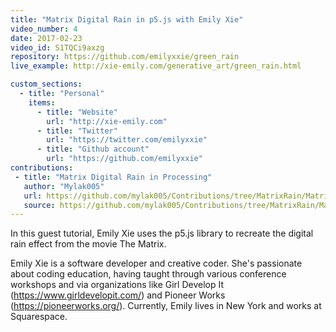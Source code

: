 ```yaml
---
title: "Matrix Digital Rain in p5.js with Emily Xie"
video_number: 4
date: 2017-02-23
video_id: S1TQCi9axzg
repository: https://github.com/emilyxxie/green_rain
live_example: http://xie-emily.com/generative_art/green_rain.html

custom_sections:
  - title: "Personal"
    items:
      - title: "Website"
        url: "http://xie-emily.com"
      - title: "Twitter"
        url: "https://twitter.com/emilyxxie"
      - title: "Github account"
        url: "https://github.com/emilyxxie"
contributions:
 - title: "Matrix Digital Rain in Processing"
   author: "Mylak005"
   url: https://github.com/mylak005/Contributions/tree/MatrixRain/MatrixRainInProcessing
   source: https://github.com/mylak005/Contributions/tree/MatrixRain/MatrixRainInProcessing
---
```

In this guest tutorial, Emily Xie uses the p5.js library to recreate the digital rain effect from the movie The Matrix.

Emily Xie is a software developer and creative coder. She's passionate about coding education, having taught through various conference workshops and via organizations like Girl Develop It (https://www.girldevelopit.com/) and Pioneer Works (https://pioneerworks.org/). Currently, Emily lives in New York and works at Squarespace.
